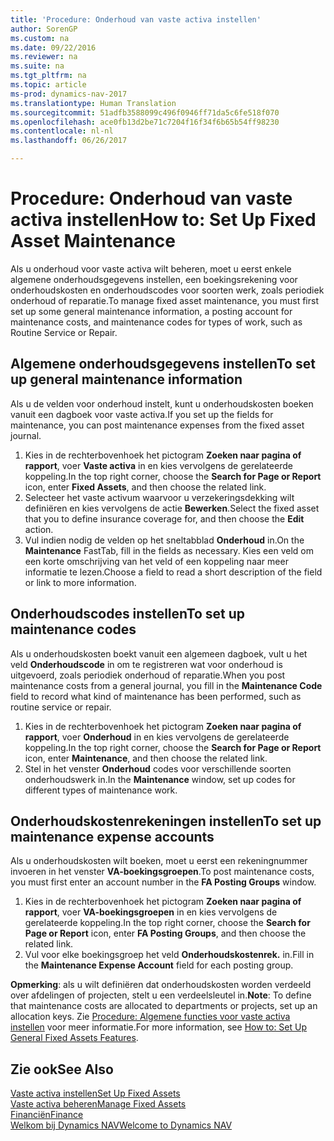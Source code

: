 ```yaml
---
title: 'Procedure: Onderhoud van vaste activa instellen'
author: SorenGP
ms.custom: na
ms.date: 09/22/2016
ms.reviewer: na
ms.suite: na
ms.tgt_pltfrm: na
ms.topic: article
ms-prod: dynamics-nav-2017
ms.translationtype: Human Translation
ms.sourcegitcommit: 51adfb3588099c496f0946ff71da5c6fe518f070
ms.openlocfilehash: ace0fb13d2be71c7204f16f34f6b65b54ff98230
ms.contentlocale: nl-nl
ms.lasthandoff: 06/26/2017

---
```


# <a name="how-to-set-up-fixed-asset-maintenance"></a><span data-ttu-id="750fb-102">Procedure: Onderhoud van vaste activa instellen</span><span class="sxs-lookup"><span data-stu-id="750fb-102">How to: Set Up Fixed Asset Maintenance</span></span>
<span data-ttu-id="750fb-103">Als u onderhoud voor vaste activa wilt beheren, moet u eerst enkele algemene onderhoudsgegevens instellen, een boekingsrekening voor onderhoudskosten en onderhoudscodes voor soorten werk, zoals periodiek onderhoud of reparatie.</span><span class="sxs-lookup"><span data-stu-id="750fb-103">To manage fixed asset maintenance, you must first set up some general maintenance information, a posting account for maintenance costs, and maintenance codes for types of work, such as Routine Service or Repair.</span></span>

## <a name="to-set-up-general-maintenance-information"></a><span data-ttu-id="750fb-104">Algemene onderhoudsgegevens instellen</span><span class="sxs-lookup"><span data-stu-id="750fb-104">To set up general maintenance information</span></span>
<span data-ttu-id="750fb-105">Als u de velden voor onderhoud instelt, kunt u onderhoudskosten boeken vanuit een dagboek voor vaste activa.</span><span class="sxs-lookup"><span data-stu-id="750fb-105">If you set up the fields for maintenance, you can post maintenance expenses from the fixed asset journal.</span></span>
1. <span data-ttu-id="750fb-106">Kies in de rechterbovenhoek het pictogram **Zoeken naar pagina of rapport**, voer **Vaste activa** in en kies vervolgens de gerelateerde koppeling.</span><span class="sxs-lookup"><span data-stu-id="750fb-106">In the top right corner, choose the **Search for Page or Report** icon, enter **Fixed Assets**, and then choose the related link.</span></span>
2. <span data-ttu-id="750fb-107">Selecteer het vaste activum waarvoor u verzekeringsdekking wilt definiëren en kies vervolgens de actie **Bewerken**.</span><span class="sxs-lookup"><span data-stu-id="750fb-107">Select the fixed asset that you to define insurance coverage for, and then choose the **Edit** action.</span></span>
3. <span data-ttu-id="750fb-108">Vul indien nodig de velden op het sneltabblad **Onderhoud** in.</span><span class="sxs-lookup"><span data-stu-id="750fb-108">On the **Maintenance** FastTab, fill in the fields as necessary.</span></span> <span data-ttu-id="750fb-109">Kies een veld om een korte omschrijving van het veld of een koppeling naar meer informatie te lezen.</span><span class="sxs-lookup"><span data-stu-id="750fb-109">Choose a field to read a short description of the field or link to more information.</span></span>

## <a name="to-set-up-maintenance-codes"></a><span data-ttu-id="750fb-110">Onderhoudscodes instellen</span><span class="sxs-lookup"><span data-stu-id="750fb-110">To set up maintenance codes</span></span>  
<span data-ttu-id="750fb-111">Als u onderhoudskosten boekt vanuit een algemeen dagboek, vult u het veld **Onderhoudscode** in om te registreren wat voor onderhoud is uitgevoerd, zoals periodiek onderhoud of reparatie.</span><span class="sxs-lookup"><span data-stu-id="750fb-111">When you post maintenance costs from a general journal, you fill in the **Maintenance Code** field to record what kind of maintenance has been performed, such as routine service or repair.</span></span>
1. <span data-ttu-id="750fb-112">Kies in de rechterbovenhoek het pictogram **Zoeken naar pagina of rapport**, voer **Onderhoud** in en kies vervolgens de gerelateerde koppeling.</span><span class="sxs-lookup"><span data-stu-id="750fb-112">In the top right corner, choose the **Search for Page or Report** icon, enter **Maintenance**, and then choose the related link.</span></span>
2. <span data-ttu-id="750fb-113">Stel in het venster **Onderhoud** codes voor verschillende soorten onderhoudswerk in.</span><span class="sxs-lookup"><span data-stu-id="750fb-113">In the **Maintenance** window, set up codes for different types of maintenance work.</span></span>

## <a name="to-set-up-maintenance-expense-accounts"></a><span data-ttu-id="750fb-114">Onderhoudskostenrekeningen instellen</span><span class="sxs-lookup"><span data-stu-id="750fb-114">To set up maintenance expense accounts</span></span>  
<span data-ttu-id="750fb-115">Als u onderhoudskosten wilt boeken, moet u eerst een rekeningnummer invoeren in het venster **VA-boekingsgroepen**.</span><span class="sxs-lookup"><span data-stu-id="750fb-115">To post maintenance costs, you must first enter an account number in the **FA Posting Groups** window.</span></span>
1. <span data-ttu-id="750fb-116">Kies in de rechterbovenhoek het pictogram **Zoeken naar pagina of rapport**, voer **VA-boekingsgroepen** in en kies vervolgens de gerelateerde koppeling.</span><span class="sxs-lookup"><span data-stu-id="750fb-116">In the top right corner, choose the **Search for Page or Report** icon, enter **FA Posting Groups**, and then choose the related link.</span></span>
2. <span data-ttu-id="750fb-117">Vul voor elke boekingsgroep het veld **Onderhoudskostenrek.** in.</span><span class="sxs-lookup"><span data-stu-id="750fb-117">Fill in the **Maintenance Expense Account** field for each posting group.</span></span>

<span data-ttu-id="750fb-118">**Opmerking**: als u wilt definiëren dat onderhoudskosten worden verdeeld over afdelingen of projecten, stelt u een verdeelsleutel in.</span><span class="sxs-lookup"><span data-stu-id="750fb-118">**Note**: To define that maintenance costs are allocated to departments or projects, set up an allocation keys.</span></span> <span data-ttu-id="750fb-119">Zie [Procedure: Algemene functies voor vaste activa instellen](fa-how-setup-general.md) voor meer informatie.</span><span class="sxs-lookup"><span data-stu-id="750fb-119">For more information, see [How to: Set Up General Fixed Assets Features](fa-how-setup-general.md).</span></span>

## <a name="see-also"></a><span data-ttu-id="750fb-120">Zie ook</span><span class="sxs-lookup"><span data-stu-id="750fb-120">See Also</span></span>
[<span data-ttu-id="750fb-121">Vaste activa instellen</span><span class="sxs-lookup"><span data-stu-id="750fb-121">Set Up Fixed Assets</span></span>](fa-setup.md)  
[<span data-ttu-id="750fb-122">Vaste activa beheren</span><span class="sxs-lookup"><span data-stu-id="750fb-122">Manage Fixed Assets</span></span>](fa-manage.md)  
[<span data-ttu-id="750fb-123">Financiën</span><span class="sxs-lookup"><span data-stu-id="750fb-123">Finance</span></span>](finance-setup.md)  
[<span data-ttu-id="750fb-124">Welkom bij Dynamics NAV</span><span class="sxs-lookup"><span data-stu-id="750fb-124">Welcome to Dynamics NAV</span></span>](across-get-started.md)

